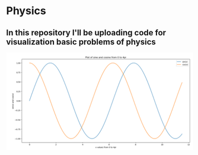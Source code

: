 # Physics
## In this repository I'll be uploading code for visualization basic problems of physics 
<p align="center">
<img src="Images/sine_cosine.png" width="700" >
 </p>

